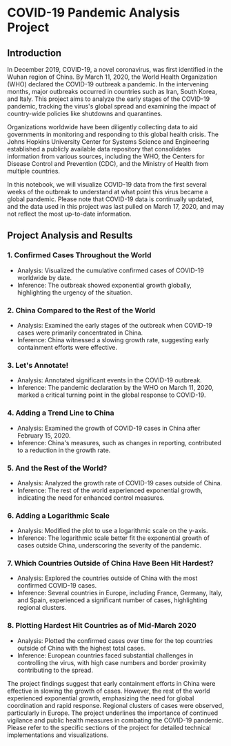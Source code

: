 # COVID-19 Pandemic Analysis Project

## Introduction
In December 2019, COVID-19, a novel coronavirus, was first identified in the Wuhan region of China. By March 11, 2020, the World Health Organization (WHO) declared the COVID-19 outbreak a pandemic. In the intervening months, major outbreaks occurred in countries such as Iran, South Korea, and Italy. This project aims to analyze the early stages of the COVID-19 pandemic, tracking the virus's global spread and examining the impact of country-wide policies like shutdowns and quarantines.

Organizations worldwide have been diligently collecting data to aid governments in monitoring and responding to this global health crisis. The Johns Hopkins University Center for Systems Science and Engineering established a publicly available data repository that consolidates information from various sources, including the WHO, the Centers for Disease Control and Prevention (CDC), and the Ministry of Health from multiple countries.

In this notebook, we will visualize COVID-19 data from the first several weeks of the outbreak to understand at what point this virus became a global pandemic. Please note that COVID-19 data is continually updated, and the data used in this project was last pulled on March 17, 2020, and may not reflect the most up-to-date information.

## Project Analysis and Results

### 1. Confirmed Cases Throughout the World
- Analysis: Visualized the cumulative confirmed cases of COVID-19 worldwide by date.
- Inference: The outbreak showed exponential growth globally, highlighting the urgency of the situation.

### 2. China Compared to the Rest of the World
- Analysis: Examined the early stages of the outbreak when COVID-19 cases were primarily concentrated in China.
- Inference: China witnessed a slowing growth rate, suggesting early containment efforts were effective.

### 3. Let's Annotate!
- Analysis: Annotated significant events in the COVID-19 outbreak.
- Inference: The pandemic declaration by the WHO on March 11, 2020, marked a critical turning point in the global response to COVID-19.

### 4. Adding a Trend Line to China
- Analysis: Examined the growth of COVID-19 cases in China after February 15, 2020.
- Inference: China's measures, such as changes in reporting, contributed to a reduction in the growth rate.

### 5. And the Rest of the World?
- Analysis: Analyzed the growth rate of COVID-19 cases outside of China.
- Inference: The rest of the world experienced exponential growth, indicating the need for enhanced control measures.

### 6. Adding a Logarithmic Scale
- Analysis: Modified the plot to use a logarithmic scale on the y-axis.
- Inference: The logarithmic scale better fit the exponential growth of cases outside China, underscoring the severity of the pandemic.

### 7. Which Countries Outside of China Have Been Hit Hardest?
- Analysis: Explored the countries outside of China with the most confirmed COVID-19 cases.
- Inference: Several countries in Europe, including France, Germany, Italy, and Spain, experienced a significant number of cases, highlighting regional clusters.

### 8. Plotting Hardest Hit Countries as of Mid-March 2020
- Analysis: Plotted the confirmed cases over time for the top countries outside of China with the highest total cases.
- Inference: European countries faced substantial challenges in controlling the virus, with high case numbers and border proximity contributing to the spread.

The project findings suggest that early containment efforts in China were effective in slowing the growth of cases. However, the rest of the world experienced exponential growth, emphasizing the need for global coordination and rapid response. Regional clusters of cases were observed, particularly in Europe. The project underlines the importance of continued vigilance and public health measures in combating the COVID-19 pandemic. Please refer to the specific sections of the project for detailed technical implementations and visualizations.
